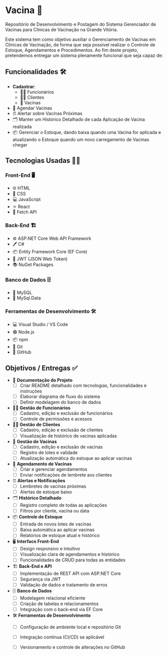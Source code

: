 # Vacina 💉
Repositório de Desenvolvimento e Postagem do Sistema Gerenciador de Vacinas para Clínicas de Vacinação na Grande Vitória.

Este sistema tem como objetivo auxiliar o Gerenciamento de Vacinas em Clínicas de Vacinação, de forma que seja possível realizar o Controle de Estoque, Agendamentos e Procedimentos. Ao fim deste projeto, pretendemos entregar um sistema plenamente funcional que seja capaz de:

## Funcionalidades 🛠️

- **Cadastrar**:
  - 👨‍💼 Funcionários
  - 🧑‍💻 Clientes
  - 💉 Vacinas
- 📅 Agendar Vacinas
- ⏰ Alertar sobre Vacinas Próximas
- 🗂️ Manter um Histórico Detalhado de cada Aplicação de Vacina realizada
- 📦 Gerenciar o Estoque, dando baixa quando uma Vacina for aplicada e atualizando o Estoque quando um novo carregamento de Vacinas chegar

## Tecnologias Usadas 🧑‍💻

### Front-End 🖥️
- 🌐 HTML
- 🎨 CSS
- 💻 JavaScript
- ⚛️ React
- 🔗 Fetch API

### Back-End 🏗️
- ⚙️ ASP.NET Core Web API Framework
- 🖊️ C#
- 📦 Entity Framework Core (EF Core)
- 🔐 JWT (JSON Web Token)
- 📚 NuGet Packages

### Banco de Dados 🗄️
- 🐬 MySQL
- 🔌 MySql.Data

### Ferramentas de Desenvolvimento 🛠️
- 💻 Visual Studio / VS Code
- 🟢 Node.js
- 📦 npm
- 🧬 Git
- 🐙 GitHub

## Objetivos / Entregas ✅

- 📝 **Documentação do Projeto**
  - [ ] Criar README detalhado com tecnologias, funcionalidades e instruções
  - [ ] Elaborar diagrama de fluxo do sistema
  - [ ] Definir modelagem do banco de dados

- 👨‍💼 **Gestão de Funcionários**
  - [ ] Cadastro, edição e exclusão de funcionários
  - [ ] Controle de permissões e acessos

- 🧑‍💻 **Gestão de Clientes**
  - [ ] Cadastro, edição e exclusão de clientes
  - [ ] Visualização de histórico de vacinas aplicadas

- 💉 **Gestão de Vacinas**
  - [ ] Cadastro, edição e exclusão de vacinas
  - [ ] Registro de lotes e validade
  - [ ] Atualização automática do estoque ao aplicar vacinas

- 📅 **Agendamento de Vacinas**
  - [ ] Criar e gerenciar agendamentos
  - [ ] Enviar notificações de lembrete aos clientes

- ⏰ **Alertas e Notificações**
  - [ ] Lembretes de vacinas próximas
  - [ ] Alertas de estoque baixo

- 🗂️ **Histórico Detalhado**
  - [ ] Registro completo de todas as aplicações
  - [ ] Filtros por cliente, vacina ou data

- 📦 **Controle de Estoque**
  - [ ] Entrada de novos lotes de vacinas
  - [ ] Baixa automática ao aplicar vacinas
  - [ ] Relatórios de estoque atual e histórico

- 🖥️ **Interface Front-End**
  - [ ] Design responsivo e intuitivo
  - [ ] Visualização clara de agendamentos e histórico
  - [ ] Funcionalidades de CRUD para todas as entidades

- 🏗️ **Back-End e API**
  - [ ] Implementação de REST API com ASP.NET Core
  - [ ] Segurança via JWT
  - [ ] Validação de dados e tratamento de erros

- 🗄️ **Banco de Dados**
  - [ ] Modelagem relacional eficiente
  - [ ] Criação de tabelas e relacionamentos
  - [ ] Integração com o back-end via EF Core

- 🛠️ **Ferramentas de Desenvolvimento**
  - [ ] Configuração de ambiente local e repositório Git
  - [ ] Integração contínua (CI/CD) se aplicável
  - [ ] Versionamento e controle de alterações no GitHub


